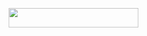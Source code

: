 <p align="center"><img src="/tex/af6a39c6fe7f40a53bb811c43d85a719.svg?invert_in_darkmode&sanitize=true" align=middle width=259.38577664999997pt height=39.452455349999994pt/></p>
